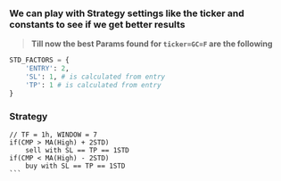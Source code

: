 ### We can play with Strategy settings like the ticker and constants to see if we get better results

> **Till now the best Params found for `ticker=GC=F` are the following**

```py
STD_FACTORS = {
    'ENTRY': 2,
    'SL': 1, # is calculated from entry
    'TP': 1 # is calculated from entry
}
```

### Strategy 
````
// TF = 1h, WINDOW = 7
if(CMP > MA(High) + 2STD) 
    sell with SL == TP == 1STD
if(CMP < MA(High) - 2STD) 
    buy with SL == TP == 1STD
```